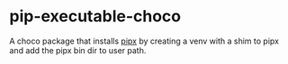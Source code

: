 ﻿# pip-executable-choco

A choco package that installs [pipx](https://pypi.org/project/pipx/) by creating a venv with a shim to pipx and add the pipx bin dir to user path.
